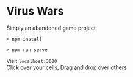 # Virus Wars
Simply an abandoned game project

```
> npm install
```
```
> npm run serve
```

Visit `localhost:3000`<br/>
Click over your cells, Drag and drop over others